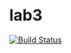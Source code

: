 # lab3
[![Build Status](https://travis-ci.com/DimaVakhov/lab3.svg?branch=master)](https://travis-ci.com/DimaVakhov/lab3)
